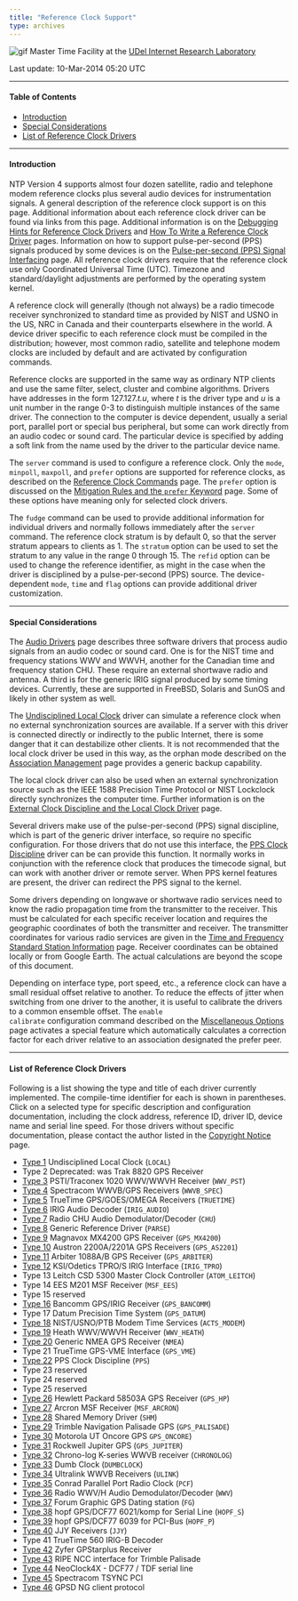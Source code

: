```yaml
---
title: "Reference Clock Support"
type: archives
---
```


![gif](/archives/pic/stack1a.jpg) Master Time Facility at the [UDel Internet Research Laboratory](/reflib/lab)

Last update: 10-Mar-2014 05:20 UTC

* * *

#### Table of Contents

*   [Introduction](/archives/4.2.8-series/refclock/#introduction)
*   [Special Considerations](/archives/4.2.8-series/refclock/#special-considerations)
*   [List of Reference Clock Drivers](/archives/4.2.8-series/refclock/#list-of-reference-clock-drivers)

* * *

#### Introduction

NTP Version 4 supports almost four dozen satellite, radio and telephone modem reference clocks plus several audio devices for instrumentation signals. A general description of the reference clock support is on this page. Additional information about each reference clock driver can be found via links from this page. Additional information is on the [Debugging Hints for Reference Clock Drivers](/archives/4.2.8-series/rdebug) and [How To Write a Reference Clock Driver](/archives/4.2.8-series/howto) pages. Information on how to support pulse-per-second (PPS) signals produced by some devices is on the [Pulse-per-second (PPS) Signal Interfacing](/archives/4.2.8-series/pps) page. All reference clock drivers require that the reference clock use only Coordinated Universal Time (UTC). Timezone and standard/daylight adjustments are performed by the operating system kernel.

A reference clock will generally (though not always) be a radio timecode receiver synchronized to standard time as provided by NIST and USNO in the US, NRC in Canada and their counterparts elsewhere in the world. A device driver specific to each reference clock must be compiled in the distribution; however, most common radio, satellite and telephone modem clocks are included by default and are activated by configuration commands.

Reference clocks are supported in the same way as ordinary NTP clients and use the same filter, select, cluster and combine algorithms. Drivers have addresses in the form 127.127._t.u_, where _t_ is the driver type and _u_ is a unit number in the range 0-3 to distinguish multiple instances of the same driver. The connection to the computer is device dependent, usually a serial port, parallel port or special bus peripheral, but some can work directly from an audio codec or sound card. The particular device is specified by adding a soft link from the name used by the driver to the particular device name.

The <code>server</code> command is used to configure a reference clock. Only the <code>mode</code>, <code>minpoll</code>, <code>maxpoll</code>, and <code>prefer</code> options are supported for reference clocks, as described on the [Reference Clock Commands](/archives/4.2.8-series/clockopt) page. The <code>prefer</code> option is discussed on the [Mitigation Rules and the <code>prefer</code> Keyword](/archives/4.2.8-series/prefer) page. Some of these options have meaning only for selected clock drivers.

The <code>fudge</code> command can be used to provide additional information for individual drivers and normally follows immediately after the <code>server</code> command. The reference clock stratum is by default 0, so that the server stratum appears to clients as 1. The <code>stratum</code> option can be used to set the stratum to any value in the range 0 through 15. The <code>refid</code> option can be used to change the reference identifier, as might in the case when the driver is disciplined by a pulse-per-second (PPS) source. The device-dependent <code>mode</code>, <code>time</code> and <code>flag</code> options can provide additional driver customization.

* * *

#### Special Considerations

The [Audio Drivers](/archives/4.2.8-series/audio) page describes three software drivers that process audio signals from an audio codec or sound card. One is for the NIST time and frequency stations WWV and WWVH, another for the Canadian time and frequency station CHU. These require an external shortwave radio and antenna. A third is for the generic IRIG signal produced by some timing devices. Currently, these are supported in FreeBSD, Solaris and SunOS and likely in other system as well.

The [Undisciplined Local Clock](/archives/drivers/driver1) driver can simulate a reference clock when no external synchronization sources are available. If a server with this driver is connected directly or indirectly to the public Internet, there is some danger that it can destabilize other clients. It is not recommended that the local clock driver be used in this way, as the orphan mode described on the [Association Management](/archives/4.2.8-series/assoc) page provides a generic backup capability.

The local clock driver can also be used when an external synchronization source such as the IEEE 1588 Precision Time Protocol or NIST Lockclock directly synchronizes the computer time. Further information is on the [External Clock Discipline and the Local Clock Driver](/archives/4.2.8-series/extern) page.

Several drivers make use of the pulse-per-second (PPS) signal discipline, which is part of the generic driver interface, so require no specific configuration. For those drivers that do not use this interface, the [PPS Clock Discipline](/archives/drivers/driver22) driver can be can provide this function. It normally works in conjunction with the reference clock that produces the timecode signal, but can work with another driver or remote server. When PPS kernel features are present, the driver can redirect the PPS signal to the kernel.

Some drivers depending on longwave or shortwave radio services need to know the radio propagation time from the transmitter to the receiver. This must be calculated for each specific receiver location and requires the geographic coordinates of both the transmitter and receiver. The transmitter coordinates for various radio services are given in the [Time and Frequency Standard Station Information](/reflib/qth) page. Receiver coordinates can be obtained locally or from Google Earth. The actual calculations are beyond the scope of this document.

Depending on interface type, port speed, etc., a reference clock can have a small residual offset relative to another. To reduce the effects of jitter when switching from one driver to the another, it is useful to calibrate the drivers to a common ensemble offset. The <code>enable calibrate</code> configuration command described on the [Miscellaneous Options](/archives/4.2.8-series/miscopt) page activates a special feature which automatically calculates a correction factor for each driver relative to an association designated the prefer peer.

* * *

#### List of Reference Clock Drivers

Following is a list showing the type and title of each driver currently implemented. The compile-time identifier for each is shown in parentheses. Click on a selected type for specific description and configuration documentation, including the clock address, reference ID, driver ID, device name and serial line speed. For those drivers without specific documentation, please contact the author listed in the [Copyright Notice](/archives/4.2.8-series/copyright) page.

*   [Type 1](/archives/drivers/driver1) Undisciplined Local Clock (<code>LOCAL</code>)
*   Type 2 Deprecated: was Trak 8820 GPS Receiver
*   [Type 3](/archives/drivers/driver3) PSTI/Traconex 1020 WWV/WWVH Receiver (<code>WWV_PST</code>)
*   [Type 4](/archives/drivers/driver4) Spectracom WWVB/GPS Receivers (<code>WWVB_SPEC</code>)
*   [Type 5](/archives/drivers/driver5) TrueTime GPS/GOES/OMEGA Receivers (<code>TRUETIME</code>)
*   [Type 6](/archives/drivers/driver6) IRIG Audio Decoder (<code>IRIG_AUDIO</code>)
*   [Type 7](/archives/drivers/driver7) Radio CHU Audio Demodulator/Decoder (<code>CHU</code>)
*   [Type 8](/archives/drivers/driver8) Generic Reference Driver (<code>PARSE</code>)
*   [Type 9](/archives/drivers/driver9) Magnavox MX4200 GPS Receiver (<code>GPS_MX4200</code>)
*   [Type 10](/archives/drivers/driver10) Austron 2200A/2201A GPS Receivers (<code>GPS_AS2201</code>)
*   [Type 11](/archives/drivers/driver11) Arbiter 1088A/B GPS Receiver (<code>GPS_ARBITER</code>)
*   [Type 12](/archives/drivers/driver12) KSI/Odetics TPRO/S IRIG Interface (<code>IRIG_TPRO</code>)
*   Type 13 Leitch CSD 5300 Master Clock Controller (<code>ATOM_LEITCH</code>)
*   Type 14 EES M201 MSF Receiver (<code>MSF_EES</code>)
*   Type 15 reserved
*   [Type 16](/archives/drivers/driver16) Bancomm GPS/IRIG Receiver (<code>GPS_BANCOMM</code>)
*   Type 17 Datum Precision Time System (<code>GPS_DATUM</code>)
*   [Type 18](/archives/drivers/driver18) NIST/USNO/PTB Modem Time Services (<code>ACTS_MODEM</code>)
*   [Type 19](/archives/drivers/driver19) Heath WWV/WWVH Receiver (<code>WWV_HEATH</code>)
*   [Type 20](/archives/drivers/driver20) Generic NMEA GPS Receiver (<code>NMEA</code>)
*   Type 21 TrueTime GPS-VME Interface (<code>GPS_VME</code>)
*   [Type 22](/archives/drivers/driver22) PPS Clock Discipline (<code>PPS</code>)
*   Type 23 reserved
*   Type 24 reserved
*   Type 25 reserved
*   [Type 26](/archives/drivers/driver26) Hewlett Packard 58503A GPS Receiver (<code>GPS_HP</code>)
*   [Type 27](/archives/drivers/driver27) Arcron MSF Receiver (<code>MSF_ARCRON</code>)
*   [Type 28](/archives/drivers/driver28) Shared Memory Driver (<code>SHM</code>)
*   [Type 29](/archives/drivers/driver29) Trimble Navigation Palisade GPS (<code>GPS_PALISADE</code>)
*   [Type 30](/archives/drivers/driver30) Motorola UT Oncore GPS <code>GPS_ONCORE</code>)
*   [Type 31](/archives/drivers/driver31) Rockwell Jupiter GPS (<code>GPS_JUPITER</code>)
*   [Type 32](/archives/drivers/driver32) Chrono-log K-series WWVB receiver (<code>CHRONOLOG</code>)
*   [Type 33](/archives/drivers/driver33) Dumb Clock (<code>DUMBCLOCK</code>)
*   [Type 34](/archives/drivers/driver34) Ultralink WWVB Receivers (<code>ULINK</code>)
*   [Type 35](/archives/drivers/driver35) Conrad Parallel Port Radio Clock (<code>PCF</code>)
*   [Type 36](/archives/drivers/driver36) Radio WWV/H Audio Demodulator/Decoder (<code>WWV</code>)
*   [Type 37](/archives/drivers/driver37) Forum Graphic GPS Dating station (<code>FG</code>)
*   [Type 38](/archives/drivers/driver38) hopf GPS/DCF77 6021/komp for Serial Line (<code>HOPF_S</code>)
*   [Type 39](/archives/drivers/driver39) hopf GPS/DCF77 6039 for PCI-Bus (<code>HOPF_P</code>)
*   [Type 40](/archives/drivers/driver40) JJY Receivers (<code>JJY</code>)
*   Type 41 TrueTime 560 IRIG-B Decoder
*   [Type 42](/archives/drivers/driver42) Zyfer GPStarplus Receiver
*   [Type 43](/archives/drivers/driver43) RIPE NCC interface for Trimble Palisade
*   [Type 44](/archives/drivers/driver44) NeoClock4X - DCF77 / TDF serial line
*   [Type 45](/archives/drivers/driver45) Spectracom TSYNC PCI
*   [Type 46](/archives/drivers/driver46) GPSD NG client protocol
